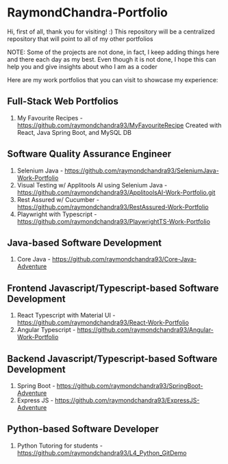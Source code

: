 # RaymondChandra-Portfolio
Hi, first of all, thank you for visiting! :)
This repository will be a centralized repository that will point to all of my other portfolios

NOTE: Some of the projects are not done, in fact, I keep adding things here and there each day as my best.
Even though it is not done, I hope this can help you and give insights about who I am as a coder

Here are my work portfolios that you can visit to showcase my experience:

## Full-Stack Web Portfolios
1. My Favourite Recipes - https://github.com/raymondchandra93/MyFavouriteRecipe
Created with React, Java Spring Boot, and MySQL DB

## Software Quality Assurance Engineer
1. Selenium Java - https://github.com/raymondchandra93/SeleniumJava-Work-Portfolio
2. Visual Testing w/ Applitools AI using Selenium Java - https://github.com/raymondchandra93/ApplitoolsAI-Work-Portfolio.git
3. Rest Assured w/ Cucumber - https://github.com/raymondchandra93/RestAssured-Work-Portfolio
4. Playwright with Typescript - https://github.com/raymondchandra93/PlaywrightTS-Work-Portfolio

## Java-based Software Development
1. Core Java - https://github.com/raymondchandra93/Core-Java-Adventure


## Frontend Javascript/Typescript-based Software Development
1. React Typescript with Material UI - https://github.com/raymondchandra93/React-Work-Portfolio
2. Angular Typescript - https://github.com/raymondchandra93/Angular-Work-Portfolio

## Backend Javascript/Typescript-based Software Development
1. Spring Boot - https://github.com/raymondchandra93/SpringBoot-Adventure
2. Express JS - https://github.com/raymondchandra93/ExpressJS-Adventure

## Python-based Software Developer
1. Python Tutoring for students - https://github.com/raymondchandra93/L4_Python_GitDemo 
